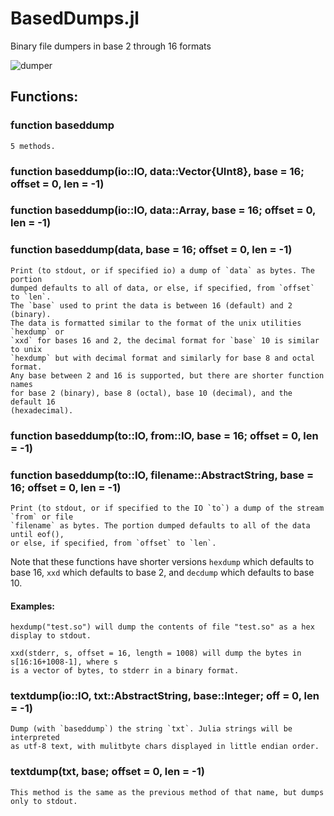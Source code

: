 # BasedDumps.jl
Binary file dumpers in base 2 through 16 formats

![dumper](https://github.com/wherrera10/BasedDumps.jl/assets/10413436/9c5be9c6-4a75-4379-ba32-7181ffb425f5)


## Functions:

###  function baseddump

    5 methods.

### function baseddump(io::IO, data::Vector{UInt8}, base = 16; offset = 0, len = -1)
### function baseddump(io::IO, data::Array, base = 16; offset = 0, len = -1)
### function baseddump(data, base = 16; offset = 0, len = -1)

    Print (to stdout, or if specified io) a dump of `data` as bytes. The portion
    dumped defaults to all of data, or else, if specified, from `offset` to `len`.
    The `base` used to print the data is between 16 (default) and 2 (binary).
    The data is formatted similar to the format of the unix utilities `hexdump` or
    `xxd` for bases 16 and 2, the decimal format for `base` 10 is similar to unix
    `hexdump` but with decimal format and similarly for base 8 and octal format.
    Any base between 2 and 16 is supported, but there are shorter function names 
    for base 2 (binary), base 8 (octal), base 10 (decimal), and the default 16
    (hexadecimal).

### function baseddump(to::IO, from::IO, base = 16; offset = 0, len = -1)
### function baseddump(to::IO, filename::AbstractString, base = 16; offset = 0, len = -1)

    Print (to stdout, or if specified to the IO `to`) a dump of the stream `from` or file
    `filename` as bytes. The portion dumped defaults to all of the data until eof(), 
    or else, if specified, from `offset` to `len`.

Note that these functions have shorter versions `hexdump` which defaults to base 16,
`xxd` which defaults to base 2, and `decdump` which defaults to base 10. 

#### Examples:

    hexdump("test.so") will dump the contents of file "test.so" as a hex display to stdout.

    xxd(stderr, s, offset = 16, length = 1008) will dump the bytes in s[16:16+1008-1], where s 
    is a vector of bytes, to stderr in a binary format.
    

### textdump(io::IO, txt::AbstractString, base::Integer; off = 0, len = -1)

    Dump (with `baseddump`) the string `txt`. Julia strings will be interpreted
    as utf-8 text, with mulitbyte chars displayed in little endian order.


###  textdump(txt, base; offset = 0, len = -1)

    This method is the same as the previous method of that name, but dumps only to stdout.
    
